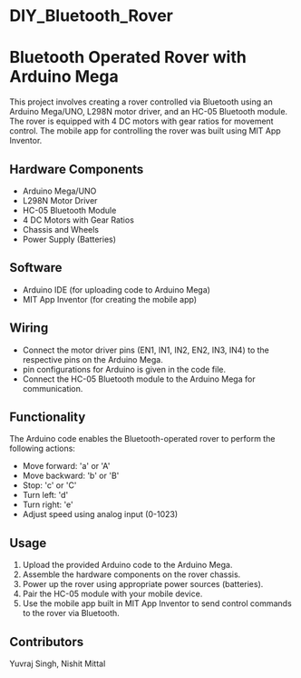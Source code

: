 # DIY_Bluetooth_Rover
# Bluetooth Operated Rover with Arduino Mega

This project involves creating a rover controlled via Bluetooth using an Arduino Mega/UNO, L298N motor driver, and an HC-05 Bluetooth module. The rover is equipped with 4 DC motors with gear ratios for movement control. The mobile app for controlling the rover was built using MIT App Inventor.

## Hardware Components

- Arduino Mega/UNO
- L298N Motor Driver
- HC-05 Bluetooth Module
- 4 DC Motors with Gear Ratios
- Chassis and Wheels
- Power Supply (Batteries)

## Software

- Arduino IDE (for uploading code to Arduino Mega)
- MIT App Inventor (for creating the mobile app)

## Wiring

- Connect the motor driver pins (EN1, IN1, IN2, EN2, IN3, IN4) to the respective pins on the Arduino Mega.
- pin configurations for Arduino is given in the code file.
- Connect the HC-05 Bluetooth module to the Arduino Mega for communication.

## Functionality

The Arduino code enables the Bluetooth-operated rover to perform the following actions:

- Move forward: 'a' or 'A'
- Move backward: 'b' or 'B'
- Stop: 'c' or 'C'
- Turn left: 'd'
- Turn right: 'e'
- Adjust speed using analog input (0-1023)

## Usage

1. Upload the provided Arduino code to the Arduino Mega.
2. Assemble the hardware components on the rover chassis.
3. Power up the rover using appropriate power sources (batteries).
4. Pair the HC-05 module with your mobile device.
5. Use the mobile app built in MIT App Inventor to send control commands to the rover via Bluetooth.

## Contributors

Yuvraj Singh, Nishit Mittal

